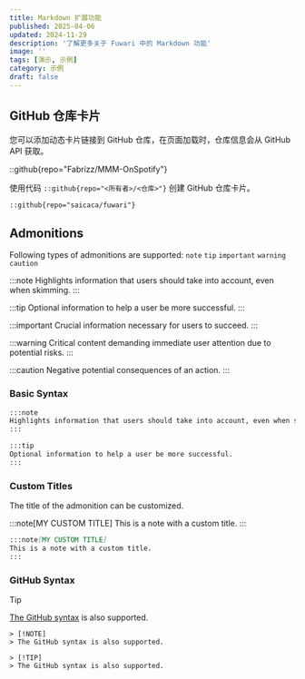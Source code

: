 ```yaml
---
title: Markdown 扩展功能
published: 2025-04-06
updated: 2024-11-29
description: '了解更多关于 Fuwari 中的 Markdown 功能'
image: ''
tags: [演示, 示例]
category: 示例
draft: false 
---
```


## GitHub 仓库卡片
您可以添加动态卡片链接到 GitHub 仓库，在页面加载时，仓库信息会从 GitHub API 获取。

::github{repo="Fabrizz/MMM-OnSpotify"}

使用代码 `::github{repo="<所有者>/<仓库>"}` 创建 GitHub 仓库卡片。

```markdown
::github{repo="saicaca/fuwari"}
```

## Admonitions

Following types of admonitions are supported: `note` `tip` `important` `warning` `caution`

:::note
Highlights information that users should take into account, even when skimming.
:::

:::tip
Optional information to help a user be more successful.
:::

:::important
Crucial information necessary for users to succeed.
:::

:::warning
Critical content demanding immediate user attention due to potential risks.
:::

:::caution
Negative potential consequences of an action.
:::

### Basic Syntax

```markdown
:::note
Highlights information that users should take into account, even when skimming.
:::

:::tip
Optional information to help a user be more successful.
:::
```

### Custom Titles

The title of the admonition can be customized.

:::note[MY CUSTOM TITLE]
This is a note with a custom title.
:::

```markdown
:::note[MY CUSTOM TITLE]
This is a note with a custom title.
:::
```

### GitHub Syntax

> [!TIP]
> [The GitHub syntax](https://github.com/orgs/community/discussions/16925) is also supported.

```
> [!NOTE]
> The GitHub syntax is also supported.

> [!TIP]
> The GitHub syntax is also supported.
```